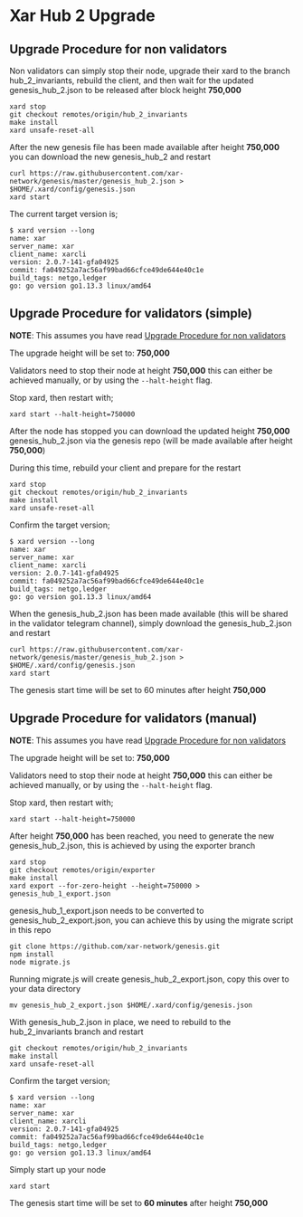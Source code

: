 # Xar Hub 2 Upgrade

## Upgrade Procedure for non validators

Non validators can simply stop their node, upgrade their xard to the branch hub_2_invariants, rebuild the client, and then wait for the updated genesis_hub_2.json to be released after block height **750,000**

```
xard stop
git checkout remotes/origin/hub_2_invariants
make install
xard unsafe-reset-all
```

After the new genesis file has been made available after height **750,000** you can download the new genesis_hub_2 and restart

```
curl https://raw.githubusercontent.com/xar-network/genesis/master/genesis_hub_2.json > $HOME/.xard/config/genesis.json
xard start
```

The current target version is;

```
$ xard version --long
name: xar
server_name: xar
client_name: xarcli
version: 2.0.7-141-gfa04925
commit: fa049252a7ac56af99bad66cfce49de644e40c1e
build_tags: netgo,ledger
go: go version go1.13.3 linux/amd64
```


## Upgrade Procedure for validators (simple)

**NOTE**: This assumes you have read [Upgrade Procedure for non validators](#upgrade_procedure_for_non_validators)

The upgrade height will be set to: **750,000**

Validators need to stop their node at height **750,000** this can either be achieved manually, or by using the `--halt-height` flag.

Stop xard, then restart with;

```
xard start --halt-height=750000
```

After the node has stopped you can download the updated height **750,000** genesis_hub_2.json via the genesis repo (will be made available after height **750,000**)

During this time, rebuild your client and prepare for the restart

```
xard stop
git checkout remotes/origin/hub_2_invariants
make install
xard unsafe-reset-all
```

Confirm the target version;

```
$ xard version --long
name: xar
server_name: xar
client_name: xarcli
version: 2.0.7-141-gfa04925
commit: fa049252a7ac56af99bad66cfce49de644e40c1e
build_tags: netgo,ledger
go: go version go1.13.3 linux/amd64
```

When the genesis_hub_2.json has been made available (this will be shared in the validator telegram channel), simply download the genesis_hub_2.json and restart

```
curl https://raw.githubusercontent.com/xar-network/genesis/master/genesis_hub_2.json > $HOME/.xard/config/genesis.json
xard start
```

The genesis start time will be set to 60 minutes after height **750,000**

## Upgrade Procedure for validators (manual)

**NOTE**: This assumes you have read [Upgrade Procedure for non validators](#upgrade_procedure_for_non_validators)

The upgrade height will be set to: **750,000**

Validators need to stop their node at height **750,000** this can either be achieved manually, or by using the `--halt-height` flag.

Stop xard, then restart with;

```
xard start --halt-height=750000
```

After height **750,000** has been reached, you need to generate the new genesis_hub_2.json, this is achieved by using the exporter branch

```
xard stop
git checkout remotes/origin/exporter
make install
xard export --for-zero-height --height=750000 > genesis_hub_1_export.json
```

genesis_hub_1_export.json needs to be converted to genesis_hub_2_export.json, you can achieve this by using the migrate script in this repo

```
git clone https://github.com/xar-network/genesis.git
npm install
node migrate.js
```

Running migrate.js will create genesis_hub_2_export.json, copy this over to your data directory

```
mv genesis_hub_2_export.json $HOME/.xard/config/genesis.json
```

With genesis_hub_2.json in place, we need to rebuild to the hub_2_invariants branch and restart

```
git checkout remotes/origin/hub_2_invariants
make install
xard unsafe-reset-all
```

Confirm the target version;

```
$ xard version --long
name: xar
server_name: xar
client_name: xarcli
version: 2.0.7-141-gfa04925
commit: fa049252a7ac56af99bad66cfce49de644e40c1e
build_tags: netgo,ledger
go: go version go1.13.3 linux/amd64
```

Simply start up your node

```
xard start
```

The genesis start time will be set to **60 minutes** after height **750,000**

